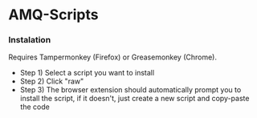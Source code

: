 # AMQ-Scripts

### Instalation

Requires Tampermonkey (Firefox) or Greasemonkey (Chrome).

- Step 1) Select a script you want to install  
- Step 2) Click "raw"   
- Step 3) The browser extension should automatically prompt you to install the script, if it doesn't, just create a new script and copy-paste the code

